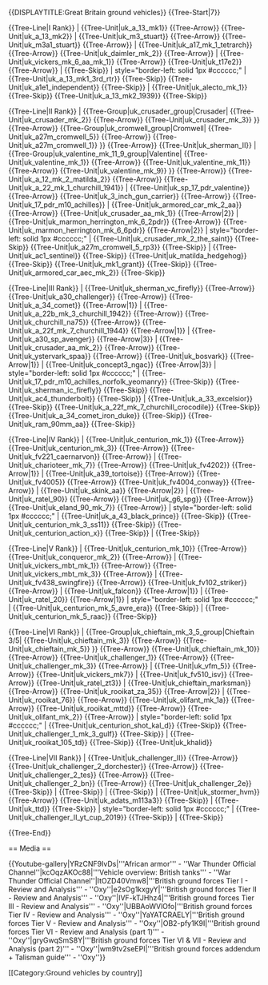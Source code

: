 {{DISPLAYTITLE:Great Britain ground vehicles}}
{{Tree-Start|7}}

{{Tree-Line|I Rank}}
|
{{Tree-Unit|uk_a_13_mk1}}
{{Tree-Arrow}}
{{Tree-Unit|uk_a_13_mk2}}
|
{{Tree-Unit|uk_m3_stuart}}
{{Tree-Arrow}}
{{Tree-Unit|uk_m3a1_stuart}}
{{Tree-Arrow}}
|
{{Tree-Unit|uk_a17_mk_1_tetrarch}}
{{Tree-Arrow}}
{{Tree-Unit|uk_daimler_mk_2}}
{{Tree-Arrow}}
|
{{Tree-Unit|uk_vickers_mk_6_aa_mk_1}}
{{Tree-Arrow}}
{{Tree-Unit|uk_t17e2}}
{{Tree-Arrow}}
|
{{Tree-Skip}}
| style="border-left: solid 1px #cccccc;" |
{{Tree-Unit|uk_a_13_mk1_3rd_rtr}}
{{Tree-Skip}}
{{Tree-Unit|uk_a1e1_independent}}
{{Tree-Skip}}
|
{{Tree-Unit|uk_alecto_mk_1}}
{{Tree-Skip}}
{{Tree-Unit|uk_a_13_mk2_1939}}
{{Tree-Skip}}

{{Tree-Line|II Rank}}
|
{{Tree-Group|uk_crusader_group|Crusader|
  {{Tree-Unit|uk_crusader_mk_2}}
{{Tree-Arrow}}
{{Tree-Unit|uk_crusader_mk_3}}
}}
{{Tree-Arrow}}
{{Tree-Group|uk_cromwell_group|Cromwell|
  {{Tree-Unit|uk_a27m_cromwell_5}}
{{Tree-Arrow}}
{{Tree-Unit|uk_a27m_cromwell_1}}
}}
{{Tree-Arrow}}
{{Tree-Unit|uk_sherman_II}}
|
{{Tree-Group|uk_valentine_mk_11_9_group|Valentine|
  {{Tree-Unit|uk_valentine_mk_1}}
{{Tree-Arrow}}
{{Tree-Unit|uk_valentine_mk_11}}
{{Tree-Arrow}}
{{Tree-Unit|uk_valentine_mk_9}}
}}
{{Tree-Arrow}}
{{Tree-Unit|uk_a_12_mk_2_matilda_2}}
{{Tree-Arrow}}
{{Tree-Unit|uk_a_22_mk_1_churchill_1941}}
|
{{Tree-Unit|uk_sp_17_pdr_valentine}}
{{Tree-Arrow}}
{{Tree-Unit|uk_3_inch_gun_carrier}}
{{Tree-Arrow}}
{{Tree-Unit|uk_17_pdr_m10_achilles}}
|
{{Tree-Unit|uk_armored_car_mk_2_aa}}
{{Tree-Arrow}}
{{Tree-Unit|uk_crusader_aa_mk_1}}
{{Tree-Arrow|2}}
|
{{Tree-Unit|uk_marmon_herrington_mk_6_2pdr}}
{{Tree-Arrow}}
{{Tree-Unit|uk_marmon_herrington_mk_6_6pdr}}
{{Tree-Arrow|2}}
| style="border-left: solid 1px #cccccc;" |
{{Tree-Unit|uk_crusader_mk_2_the_saint}}
{{Tree-Skip}}
{{Tree-Unit|uk_a27m_cromwell_5_rp3}}
{{Tree-Skip}}
|
{{Tree-Unit|uk_ac1_sentinel}}
{{Tree-Skip}}
{{Tree-Unit|uk_matilda_hedgehog}}
{{Tree-Skip}}
{{Tree-Unit|uk_mk1_grant}}
{{Tree-Skip}}
{{Tree-Unit|uk_armored_car_aec_mk_2}}
{{Tree-Skip}}

{{Tree-Line|III Rank}}
|
{{Tree-Unit|uk_sherman_vc_firefly}}
{{Tree-Arrow}}
{{Tree-Unit|uk_a30_challenger}}
{{Tree-Arrow}}
{{Tree-Unit|uk_a_34_comet}}
{{Tree-Arrow|1}}
|
{{Tree-Unit|uk_a_22b_mk_3_churchill_1942}}
{{Tree-Arrow}}
{{Tree-Unit|uk_churchill_na75}}
{{Tree-Arrow}}
{{Tree-Unit|uk_a_22f_mk_7_churchill_1944}}
{{Tree-Arrow|1}}
|
{{Tree-Unit|uk_a30_sp_avenger}}
{{Tree-Arrow|3}}
|
{{Tree-Unit|uk_crusader_aa_mk_2}}
{{Tree-Arrow}}
{{Tree-Unit|uk_ystervark_spaa}}
{{Tree-Arrow}}
{{Tree-Unit|uk_bosvark}}
{{Tree-Arrow|1}}
|
{{Tree-Unit|uk_concept3_ngac}}
{{Tree-Arrow|3}}
| style="border-left: solid 1px #cccccc;" |
{{Tree-Unit|uk_17_pdr_m10_achilles_norfolk_yeomanry}}
{{Tree-Skip}}
{{Tree-Unit|uk_sherman_ic_firefly}}
{{Tree-Skip}}
{{Tree-Unit|uk_ac4_thunderbolt}}
{{Tree-Skip}}
|
{{Tree-Unit|uk_a_33_excelsior}}
{{Tree-Skip}}
{{Tree-Unit|uk_a_22f_mk_7_churchill_crocodile}}
{{Tree-Skip}}
{{Tree-Unit|uk_a_34_comet_iron_duke}}
{{Tree-Skip}}
{{Tree-Unit|uk_ram_90mm_aa}}
{{Tree-Skip}}

{{Tree-Line|IV Rank}}
|
{{Tree-Unit|uk_centurion_mk_1}}
{{Tree-Arrow}}
{{Tree-Unit|uk_centurion_mk_3}}
{{Tree-Arrow}}
{{Tree-Unit|uk_fv221_caernarvon}}
{{Tree-Arrow}}
|
{{Tree-Unit|uk_charioteer_mk_7}}
{{Tree-Arrow}}
{{Tree-Unit|uk_fv4202}}
{{Tree-Arrow|1}}
|
{{Tree-Unit|uk_a39_tortoise}}
{{Tree-Arrow}}
{{Tree-Unit|uk_fv4005}}
{{Tree-Arrow}}
{{Tree-Unit|uk_fv4004_conway}}
{{Tree-Arrow}}
|
{{Tree-Unit|uk_skink_aa}}
{{Tree-Arrow|2}}
|
{{Tree-Unit|uk_ratel_90}}
{{Tree-Arrow}}
{{Tree-Unit|uk_g6_spg}}
{{Tree-Arrow}}
{{Tree-Unit|uk_eland_90_mk_7}}
{{Tree-Arrow}}
| style="border-left: solid 1px #cccccc;" |
{{Tree-Unit|uk_a_43_black_prince}}
{{Tree-Skip}}
{{Tree-Unit|uk_centurion_mk_3_ss11}}
{{Tree-Skip}}
{{Tree-Unit|uk_centurion_action_x}}
{{Tree-Skip}}
|
{{Tree-Skip}}

{{Tree-Line|V Rank}}
|
{{Tree-Unit|uk_centurion_mk_10}}
{{Tree-Arrow}}
{{Tree-Unit|uk_conqueror_mk_2}}
{{Tree-Arrow}}
|
{{Tree-Unit|uk_vickers_mbt_mk_1}}
{{Tree-Arrow}}
{{Tree-Unit|uk_vickers_mbt_mk_3}}
{{Tree-Arrow}}
|
{{Tree-Unit|uk_fv438_swingfire}}
{{Tree-Arrow}}
{{Tree-Unit|uk_fv102_striker}}
{{Tree-Arrow}}
|
{{Tree-Unit|uk_falcon}}
{{Tree-Arrow|1}}
|
{{Tree-Unit|uk_ratel_20}}
{{Tree-Arrow|1}}
| style="border-left: solid 1px #cccccc;" |
{{Tree-Unit|uk_centurion_mk_5_avre_era}}
{{Tree-Skip}}
|
{{Tree-Unit|uk_centurion_mk_5_raac}}
{{Tree-Skip}}

{{Tree-Line|VI Rank}}
|
{{Tree-Group|uk_chieftain_mk_3_5_group|Chieftain 3/5|
  {{Tree-Unit|uk_chieftain_mk_3}}
{{Tree-Arrow}}
{{Tree-Unit|uk_chieftain_mk_5}}
}}
{{Tree-Arrow}}
{{Tree-Unit|uk_chieftain_mk_10}}
{{Tree-Arrow}}
{{Tree-Unit|uk_challenger_1}}
{{Tree-Arrow}}
{{Tree-Unit|uk_challenger_mk_3}}
{{Tree-Arrow}}
|
{{Tree-Unit|uk_vfm_5}}
{{Tree-Arrow}}
{{Tree-Unit|uk_vickers_mk7}}
|
{{Tree-Unit|uk_fv510_isv}}
{{Tree-Arrow}}
{{Tree-Unit|uk_ratel_zt3}}
|
{{Tree-Unit|uk_chieftain_marksman}}
{{Tree-Arrow}}
{{Tree-Unit|uk_rooikat_za_35}}
{{Tree-Arrow|2}}
|
{{Tree-Unit|uk_rooikat_76}}
{{Tree-Arrow}}
{{Tree-Unit|uk_olifant_mk_1a}}
{{Tree-Arrow}}
{{Tree-Unit|uk_rooikat_mttd}}
{{Tree-Arrow}}
{{Tree-Unit|uk_olifant_mk_2}}
{{Tree-Arrow}}
| style="border-left: solid 1px #cccccc;" |
{{Tree-Unit|uk_centurion_shot_kal_d}}
{{Tree-Skip}}
{{Tree-Unit|uk_challenger_1_mk_3_gulf}}
{{Tree-Skip}}
|
{{Tree-Unit|uk_rooikat_105_td}}
{{Tree-Skip}}
{{Tree-Unit|uk_khalid}}

{{Tree-Line|VII Rank}}
|
{{Tree-Unit|uk_challenger_II}}
{{Tree-Arrow}}
{{Tree-Unit|uk_challenger_2_dorchester}}
{{Tree-Arrow}}
{{Tree-Unit|uk_challenger_2_tes}}
{{Tree-Arrow}}
{{Tree-Unit|uk_challenger_2_bn}}
{{Tree-Arrow}}
{{Tree-Unit|uk_challenger_2e}}
{{Tree-Skip}}
|
{{Tree-Skip}}
|
{{Tree-Skip}}
|
{{Tree-Unit|uk_stormer_hvm}}
{{Tree-Arrow}}
{{Tree-Unit|uk_adats_m113a3}}
{{Tree-Skip}}
|
{{Tree-Unit|uk_ttd}}
{{Tree-Skip}}
| style="border-left: solid 1px #cccccc;" |
{{Tree-Unit|uk_challenger_II_yt_cup_2019}}
{{Tree-Skip}}
|
{{Tree-Skip}}

{{Tree-End}}

== Media ==

<!-- ''Excellent additions to the article would be video guides, screenshots from the game, and photos.'' -->

{{Youtube-gallery|YRzCNF9IvDs|'''African armor''' - ''War Thunder Official Channel''|kcOqzAKOc88|'''Vehicle overview: British tanks'''  - ''War Thunder Official Channel''|ItOZD40Vmw8|'''British ground forces Tier I - Review and Analysis''' - ''Oxy''|e2sOg1kxgyY|'''British ground forces Tier II - Review and Analysis''' - ''Oxy''|IVF-kTJHhz4|'''British ground forces Tier III - Review and Analysis''' - ''Oxy''|UBBAoWVlOfo|'''British ground forces Tier IV - Review and Analysis''' - ''Oxy''|YaYATCRAELY|'''British ground forces Tier V - Review and Analysis''' - ''Oxy''|OB2-pfy1K9I|'''British ground forces Tier VI - Review and Analysis (part 1)''' - ''Oxy''|gryGwqSmS8Y|'''British ground forces Tier VI & VII - Review and Analysis (part 2)''' - ''Oxy''|wm9tv2seEPI|'''British ground forces addendum + Talisman guide''' - ''Oxy''}}

[[Category:Ground vehicles by country]]

